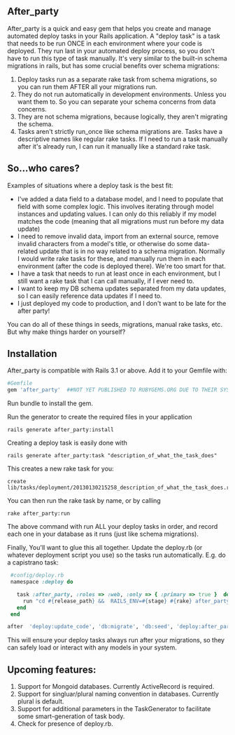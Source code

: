 ## After_party

After_party is a quick and easy gem that helps you create and manage automated deploy tasks in your Rails application.
A "deploy task" is a task that needs to be run ONCE in each environment where your code is deployed.
They run last in your automated deploy process, so you don't have to run this type of task manually.
It's very similar to the built-in schema migrations in rails, but has some crucial benefits over schema migrations:

1. Deploy tasks run as a separate rake task from schema migrations, so you can run them AFTER all your migrations run.
2. They do not run automatically in development environments.  Unless you want them to.  So you can separate your schema concerns from data concerns.
3. They are not schema migrations, because logically, they aren't migrating the schema.
4. Tasks aren't strictly run_once like schema migrations are.  Tasks have a descriptive names like regular rake tasks.  If I need to run a task manually after it's already run, I can run it manually like a standard rake task.


## So...who cares?

Examples of situations where a deploy task is the best fit:

* I've added a data field to a database model, and I need to populate that field with some complex logic.  This involves iterating through model instances and updating values.  I can only do this reliably if my model matches the code (meaning that all migrations must run before my data update)
* I need to remove invalid data, import from an external source, remove invalid characters from a model's title, or otherwise do some data-related update that is in no way related to a schema migration.  Normally I would write rake tasks for these, and manually run them in each environment (after the code is deployed there).  We're too smart for that.
* I have a task that needs to run at least once in each environment, but I still want a rake task that I can call manually, if I ever need to.
* I want to keep my DB schema updates separated from my data updates, so I can easily reference data updates if I need to.
* I just deployed my code to production, and I don't want to be late for the after party!

You can do all of these things in seeds, migrations, manual rake tasks, etc.  But why make things harder on yourself?

## Installation

After_party is compatible with Rails 3.1 or above.  Add it to your Gemfile with:

```ruby
#Gemfile
gem 'after_party'  ##NOT YET PUBLISHED TO RUBYGEMS.ORG DUE TO THEIR SYSTEM OUTAGE
```

Run bundle to install the gem.

Run the generator to create the required files in your application

```console
rails generate after_party:install
```

Creating a deploy task is easily done with

```console
rails generate after_party:task "description_of_what_the_task_does"
```

This creates a new rake task for you:
```console
create lib/tasks/deployment/20130130215258_description_of_what_the_task_does.rake
```

You can then run the rake task by name, or by calling
```console
rake after_party:run
```

The above command with run ALL your deploy tasks in order, and record each one in your database as it runs (just like schema migrations).

Finally, You'll want to glue this all together.  Update the deploy.rb (or whatever deployment script you use) so the tasks run automatically.  E.g. do a capistrano task:

```ruby
 #config/deploy.rb
 namespace :deploy do

   task :after_party, :roles => :web, :only => { :primary => true }  do
     run "cd #{release_path} &&  RAILS_ENV=#{stage} #{rake} after_party:run"
   end
 end

after  'deploy:update_code', 'db:migrate', 'db:seed', 'deploy:after_party'
```

This will ensure your deploy tasks always run after your migrations, so they can safely load or interact with any models in your system.

## Upcoming features:

1. Support for Mongoid databases.  Currently ActiveRecord is required.
2. Support for singluar/plural naming convention in databases.  Currently plural is default.
3. Support for additional parameters in the TaskGenerator to facilitate some smart-generation of task body.
4. Check for presence of deploy.rb.














